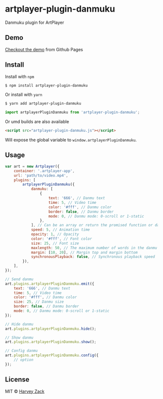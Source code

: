 # artplayer-plugin-danmuku

Danmuku plugin for ArtPlayer

## Demo

[Checkout the demo](https://artplayer.org/?libs=.%2Funcompiled%2Fartplayer-plugin-danmuku.js&example=danmuku) from Github Pages

## Install

Install with `npm`

```bash
$ npm install artplayer-plugin-danmuku
```

Or install with `yarn`

```bash
$ yarn add artplayer-plugin-danmuku
```

```js
import artplayerPluginDanmuku from 'artplayer-plugin-danmuku';
```

Or umd builds are also available

```html
<script src="artplayer-plugin-danmuku.js"></script>
```

Will expose the global variable to `window.artplayerPluginDanmuku`.

## Usage

```js
var art = new Artplayer({
    container: '.artplayer-app',
    url: 'path/to/video.mp4',
    plugins: [
        artplayerPluginDanmuku({
            danmuku: [
                {
                    text: '666', // Danmu text
                    time: 5, // Video time
                    color: '#fff', // Danmu color
                    border: false, // Danmu border
                    mode: 0, // Danmu mode: 0-scroll or 1-static
                },
            ], // Can be an array or return the promised function or danmuku xml url
            speed: 5, // Animation time
            opacity: 1, // Opacity
            color: '#fff', // Font color
            size: 25, // Font size
            maxlength: 50, // The maximum number of words in the danmu
            margin: [10, 20], // Margin top and margin bottom
            synchronousPlayback: false, // Synchronous playback speed
        }),
    ],
});

// Send danmu
art.plugins.artplayerPluginDanmuku.emit({
    text: '666', // Danmu text
    time: 5, // Video time
    color: '#fff', // Danmu color
    size: 25, // Danmu size
    border: false, // Danmu border
    mode: 0, // Danmu mode: 0-scroll or 1-static
});

// Hide danmu
art.plugins.artplayerPluginDanmuku.hide();

// Show danmu
art.plugins.artplayerPluginDanmuku.show();

// Config danmu
art.plugins.artplayerPluginDanmuku.config({
    // option
});
```

## License

MIT © [Harvey Zack](https://sleepy.im/)
